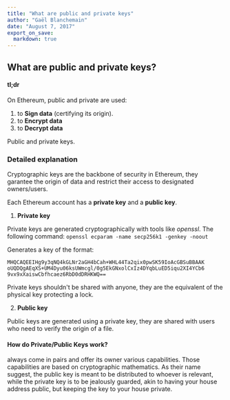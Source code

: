 ```yaml
---
title: "What are public and private keys"
author: "Gaël Blanchemain"
date: "August 7, 2017"
export_on_save:
  markdown: true
---
```

##  What are public and private keys?

####  tl;dr

On Ethereum, public and private are used:
1. to **Sign data** (certifying its origin).
2. to **Encrypt data**
3. to **Decrypt data**

Public and private keys.

###  Detailed explanation

Cryptographic keys are the backbone of security in Ethereum, they garantee the origin of data and restrict their access to  designated owners/users.

Each Ethereum account has a **private key** and a **public key**.

1. **Private key**

Private keys are generated cryptographically with tools like _openssl_. The following command:
``` openssl ecparam -name secp256k1 -genkey -noout ```

Generates a key of the format:
``` 
MHQCAQEEIHg9y3qNQ4kGLNr2aGH4bCah+WHL44Ta2qix0pwSK59IoAcGBSuBBAAK
oUQDQgAEqXS+UM4Dyu06ksUWmcgl/0g5EkGNxolCxIz4DYqbLuED5iqu2XI4YCb6
9vx9xXaiswCbfhcaez6RbD0dDRHKWQ==
```
Private keys shouldn't be shared with anyone, they are the equivalent of the physical key protecting a lock.

2. **Public key**

Public keys are generated using a private key, they are shared with users who need to verify the origin of a file.

#### How do Private/Public Keys work?

always come in pairs and offer its owner various capabilities. Those capabilities are based on cryptographic mathematics. As their name suggest, the public key is meant to be distributed to whoever is relevant, while the private key is to be jealously guarded, akin to having your house address public, but keeping the key to your house private.